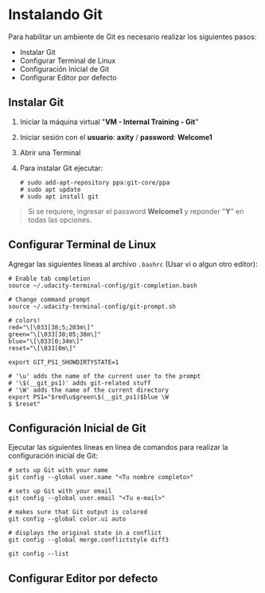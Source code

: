 # Instalando Git
Para habilitar un ambiente de Git es necesario realizar los siguientes pasos:

 - Instalar Git
 - Configurar Terminal de Linux
 - Configuración Inicial de Git
 - Configurar Editor por defecto

## Instalar Git
 1. Iniciar la máquina virtual "**VM - Internal Training - Git**"
 2. Iniciar sesión con el **usuario**: **axity** / **password**: **Welcome1**
 3. Abrir una Terminal
 4. Para instalar Git ejecutar:

        # sudo add-apt-repository ppa:git-core/ppa
        # sudo apt update
        # sudo apt install git
    

> Si se requiere, ingresar el password **Welcome1** y reponder "**Y**" en todas las opciones.

## Configurar Terminal de Linux

Agregar las siguientes líneas al archivo `.bashrc` (Usar vi o algun otro editor):

```
# Enable tab completion
source ~/.udacity-terminal-config/git-completion.bash

# Change command prompt
source ~/.udacity-terminal-config/git-prompt.sh

# colors!
red="\[\033[38;5;203m\]"
green="\[\033[38;05;38m\]"
blue="\[\033[0;34m\]"
reset="\[\033[0m\]"

export GIT_PS1_SHOWDIRTYSTATE=1

# '\u' adds the name of the current user to the prompt
# '\$(__git_ps1)' adds git-related stuff
# '\W' adds the name of the current directory
export PS1="$red\u$green\$(__git_ps1)$blue \W
$ $reset"
```

## Configuración Inicial de Git

Ejecutar las siguientes lineas en línea de comandos para realizar la configuración inicial de Git:

```
# sets up Git with your name
git config --global user.name "<Tu nombre completo>"

# sets up Git with your email
git config --global user.email "<Tu e-mail>"

# makes sure that Git output is colored
git config --global color.ui auto

# displays the original state in a conflict
git config --global merge.conflictstyle diff3

git config --list
```

## Configurar Editor por defecto

<!--stackedit_data:
eyJoaXN0b3J5IjpbLTg3MzgyODg5OCwtMTE5MzE1MjI5LC0xMD
A3MjgxMDQzLC0zODM5MzA0NSwtMjEwMTEyNjMwNyw3NzM5NDEz
MDUsODA0MDYzODU3LDE4MzYyMzcwMiw5MDMzMDI5OTgsLTcxNz
IzNjcxMywtMzA0MTI2MzE4LDE5NjgwNzE4MzQsLTE5Mzg3MjU2
NzEsMzU5NjczNDYsNzMwOTk4MTE2XX0=
-->